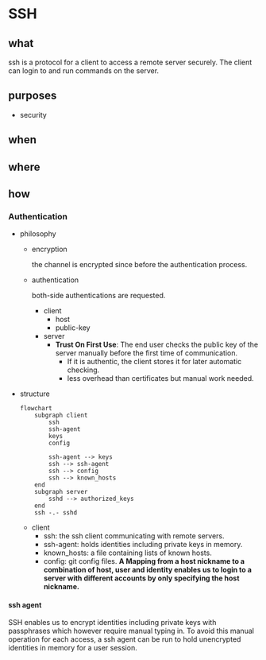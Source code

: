 # SSH

## what

ssh is a protocol for a client to access a remote server securely. The client can login to and run commands on the server.

## purposes

- security

## when

## where

## how

### Authentication

- philosophy
    - encryption

        the channel is encrypted since before the authentication process.
        
    - authentication
    
        both-side authentications are requested.
        - client
            - host
            - public-key
        - server
            - **Trust On First Use**: The end user checks the public key of the server manually before the first time of communication. 
                - If it is authentic, the client stores it for later automatic checking.
                - less overhead than certificates but manual work needed.

- structure
    ```mermaid
    flowchart 
        subgraph client
            ssh
            ssh-agent
            keys
            config 

            ssh-agent --> keys
            ssh --> ssh-agent
            ssh --> config
            ssh --> known_hosts
        end
        subgraph server
            sshd --> authorized_keys
        end
        ssh -.- sshd
    ```
    - client
        - ssh: the ssh client communicating with remote servers.
        - ssh-agent: holds identities including private keys in memory.
        - known_hosts: a file containing lists of known hosts.
        - config: git config files. **A Mapping from a host nickname to a combination of host, user and identity enables us to login to a server with different accounts by only specifying the host nickname.**

#### ssh agent

SSH enables us to encrypt identities including private keys with passphrases which however require manual typing in. To avoid this manual operation for each access, a ssh agent can be run to hold unencrypted identities in memory for a user session.